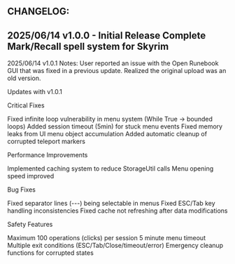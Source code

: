 CHANGELOG:
----------
2025/06/14 v1.0.0 - Initial Release
Complete Mark/Recall spell system for Skyrim
----------
2025/06/14 v1.0.1
Notes: User reported an issue with the Open Runebook GUI that was fixed in a previous update. Realized the original upload was an old version.

Updates with v1.0.1

Critical Fixes

Fixed infinite loop vulnerability in menu system (While True -> bounded loops)
Added session timeout (5min) for stuck menu events
Fixed memory leaks from UI menu object accumulation
Added automatic cleanup of corrupted teleport markers

Performance Improvements

Implemented caching system to reduce StorageUtil calls
Menu opening speed improved

Bug Fixes

Fixed separator lines (---) being selectable in menus
Fixed ESC/Tab key handling inconsistencies
Fixed cache not refreshing after data modifications

Safety Features

Maximum 100 operations (clicks) per session
5 minute menu timeout
Multiple exit conditions (ESC/Tab/Close/timeout/error)
Emergency cleanup functions for corrupted states